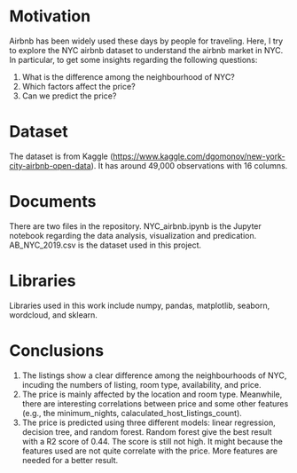 # Motivation

Airbnb has been widely used these days by people for traveling. Here, I try to explore the NYC airbnb dataset to understand the airbnb market in NYC. In particular, to get some insights regarding the following questions:
1. What is the difference among the neighbourhood of NYC?
2. Which factors affect the price?
3. Can we predict the price?

# Dataset
The dataset is from Kaggle (https://www.kaggle.com/dgomonov/new-york-city-airbnb-open-data). It has around 49,000 observations with 16 columns. 


# Documents
There are two files in the repository. NYC_airbnb.ipynb is the Jupyter notebook regarding the data analysis, visualization and predication. AB_NYC_2019.csv is the dataset used in this project.


# Libraries
Libraries used in this work include numpy, pandas, matplotlib, seaborn, wordcloud, and sklearn.

# Conclusions
1. The listings show a clear difference among the neighbourhoods of NYC, incuding the numbers of listing, room type, availability,
and price.
2. The price is mainly affected by the location and room type. Meanwhile, there are interesting correlations between price and 
some other features (e.g., the minimum_nights, calaculated_host_listings_count).
3. The price is predicted using three different models: linear regression, decision tree, and random forest. Random forest give the best result with a R2 score of 0.44. The score is still not high. It might because the features used are not quite correlate with the price. More features are needed for a better result.
